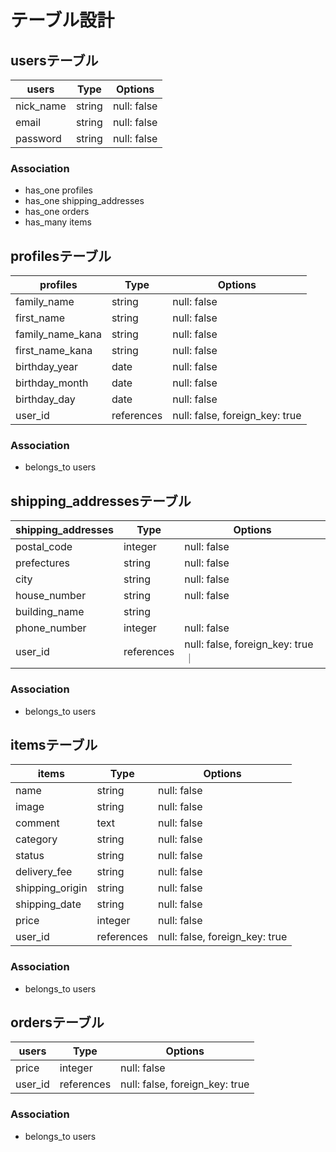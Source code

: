 # テーブル設計

## usersテーブル

| users     | Type   | Options     |
| --------- | ------ | ----------- |
| nick_name | string | null: false |
| email     | string | null: false |
| password  | string | null: false |

### Association
- has_one profiles
- has_one shipping_addresses
- has_one orders
- has_many items

## profilesテーブル

| profiles         | Type       | Options                        |
| ---------------- | ---------- | ------------------------------ |
| family_name      | string     | null: false                    |
| first_name       | string     | null: false                    |
| family_name_kana | string     | null: false                    |
| first_name_kana  | string     | null: false                    |
| birthday_year    | date       | null: false                    |
| birthday_month   | date       | null: false                    |
| birthday_day     | date       | null: false                    |
| user_id          | references | null: false, foreign_key: true |

### Association
- belongs_to users

## shipping_addressesテーブル

| shipping_addresses | Type       | Options                        |
| -----------------  | ---------- | ------------------------------ |
| postal_code        | integer   | null: false                    |
| prefectures        | string     | null: false                    |
| city               | string     | null: false                    |
| house_number       | string     | null: false                    |
| building_name      | string     |                                |
| phone_number       | integer   | null: false                    |
| user_id            | references | null: false, foreign_key: true ｜

### Association
- belongs_to users

## itemsテーブル

| items            | Type       | Options                        |
| ---------------- | ---------- | ------------------------------ |
| name             | string     | null: false                    |
| image            | string     | null: false                    |
| comment          | text       | null: false                    |
| category         | string     | null: false                    |
| status           | string     | null: false                    |
| delivery_fee     | string     | null: false                    |
| shipping_origin  | string     | null: false                    |
| shipping_date    | string     | null: false                    |
| price            | integer    | null: false                    |
| user_id          | references | null: false, foreign_key: true |

### Association
- belongs_to users

## ordersテーブル

| users            | Type       | Options                        |
| ---------------- | ---------- | ------------------------------ |
| price            | integer    | null: false                    |
| user_id          | references | null: false, foreign_key: true |

### Association
- belongs_to users